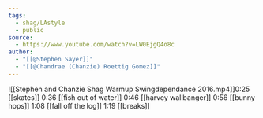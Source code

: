 ```yaml
---
tags:
  - shag/LAstyle
  - public
source:
  - https://www.youtube.com/watch?v=LW0EjgQ4o8c
author:
  - "[[@Stephen Sayer]]"
  - "[[@Chandrae (Chanzie) Roettig Gomez]]"
---
```


![[Stephen and Chanzie Shag Warmup Swingdependance 2016.mp4]]0:25 [[skates]]
0:36 [[fish out of water]]
0:46 [[harvey wallbanger]]
0:56 [[bunny hops]]
1:08 [[fall off the log]]
1:19 [[breaks]]